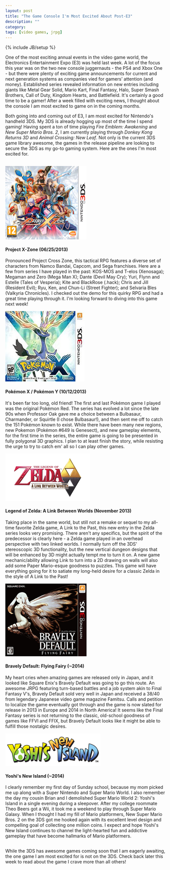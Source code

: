 ```yaml
---
layout: post
title: "The Game Console I'm Most Excited About Post-E3"
description: ""
category: 
tags: [video games, jrpg]
---
```

{% include JB/setup %}

One of the most exciting annual events in the video game world, the Electronics Entertainment Expo (E3) was held last week. A lot of the focus this year was on the two new console juggernauts - the PS4 and Xbox One - but there were plenty of exciting game announcements for current and next generation systems as companies vied for gamers’ attention (and money). Established series revealed information on new entries including giants like Metal Gear Solid, Mario Kart, Final Fantasy, Halo, Super Smash Brothers, Call of Duty, Kingdom Hearts, and Battlefield. It's certainly a good time to be a gamer! After a week filled with exciting news, I thought about the console I am most excited to game on in the coming months.

<!--break-->

<p style="margin-bottom: 30px;">Both going into and coming out of E3, I am most excited for Nintendo's handheld 3DS. My 3DS is already hogging up most of the time I spend gaming! Having spent a ton of time playing <em>Fire Emblem: Awakening</em> and <em>New Super Mario Bros. 2</em>, I am currently playing through <em>Donkey Kong Returns 3D</em> and <em>Animal Crossing: New Leaf</em>. Not only is the current 3DS game library awesome, the games in the release pipeline are looking to secure the 3DS as my go-to gaming system. Here are the ones I'm most excited for.</p>

<div class="alternating-image" id="ProjectXZone">	
  	<img src="/assets/images/posts/2013-06-16/ProjectXZone.jpg" alt="Project X-Zone boxart"/> 
  	<h4>Project X-Zone (06/25/2013)</h4>
  	<p>Pronounced Project Cross Zone, this tactical RPG features a diverse set of characters from Namco Bandai, Capcom, and Sega franchises. Here are a few from series I have played in the past: KOS-MOS and T-elos (Xenosaga); Megaman and Zero (Mega Man X); Dante (Devil May Cry); Yuri, Flynn and Estelle (Tales of Vesperia); Kite and BlackRose (.hack); Chris and Jill (Resident Evil); Ryu, Ken, and Chun-Li (Street Fighter); and Selvaria Bles (Valkyria Chronicles). I checked out the demo for this quirky RPG and had a great time playing through it. I'm looking forward to diving into this game next week!</p>
</div>

<div class="alternating-image" id="pokemonX">	
  	<img src="/assets/images/posts/2013-06-16/PokemonXBoxart.jpg" alt="Pokemon X boxart"/> 
  	<h4>Pokémon X / Pokémon Y (10/12/2013)</h4>
  	<p>It's been far too long, old friend! The first and last Pokémon game I played was the original Pokémon Red. The series has evolved a lot since the late 90s when Professor Oak gave me a choice between a Bulbasaur, Charmander, or Squirtle (I chose Bulbasaur!), and then sent me off to catch the 151 Pokémon known to exist. While there have been many new regions, new Pokemon (Pokémon #649 is Genesect), and new gameplay elements, for the first time in the series, the entire game is going to be presented in fully polygonal 3D graphics. I plan to at least finish the story, while resisting the urge to try to catch em' all so I can play other games.</p>
</div>

<div class="alternating-image" id="zelda">	
  	<img src="/assets/images/posts/2013-06-16/Zelda_KNT2_logo.png" alt="A Link Between Worlds"/> 
  	<h4>Legend of Zelda: A Link Between Worlds (November 2013)</h4>
  	<p>Taking place in the same world, but still not a remake or sequel to my all-time favorite Zelda game, A Link to the Past, this new entry in the Zelda series looks very promising. There aren't any specifics, but the spirit of the predecessor is clearly here - a Zelda game played in an overhead perspective with two linked worlds. I normally turn off the 3DS' stereoscopic 3D functionality, but the new vertical dungeon designs that will be enhanced by 3D might actually tempt me to turn it on. A new game mechanic/ability allowing Link to turn into a 2D drawing on walls will also add some Paper Mario-esque goodness to puzzles. This game will have everything going for it to satiate my long-held desire for a classic Zelda in the style of A Link to the Past!</p>
</div>

<div class="alternating-image" id="bravely">	
  	<img src="/assets/images/posts/2013-06-16/BDFF_Logo.jpg" alt="Bravely Default: Flying Fairy boxart"/> 
  	<h4>Bravely Default: Flying Fairy (~2014)</h4>
  	<p>My heart cries when amazing games are released only in Japan, and it looked like Square Enix's Bravely Default was going to go this route. An awesome JRPG featuring turn-based battles and a job system akin to Final Fantasy V's, Bravely Default sold very well in Japan and received a 38/40 from legendary Japanese video game magazine Famitsu. Calls and petition to localize the game eventually got through and the game is now slated for release in 2013 in Europe and 2014 in North America! It seems like the Final Fantasy series is not returning to the classic, old-school goodness of games like FFVI and FFIX, but Bravely Default looks like it might be able to fulfill those nostalgic desires.</p>
</div>

<div class="alternating-image" style="margin-bottom: 30px;" id="yoshi">	
  	<img style="border: 0px" src="/assets/images/posts/2013-06-16/yoshi_new_island.png" alt="Yoshi's New Island"/> 
  	<h4>Yoshi's New Island (~2014)</h4>
  	<p>I clearly remember my first day of Sunday school, because my mom picked me up along with a Super Nintendo and Super Mario World. I also remember the day my cousin Brian and I demolished Super Mario World 2: Yoshi's Island in a single evening during a sleepover. After my college roommate Theo Beers got a Wii, it took me a weekend to play through Super Mario Galaxy. When I thought I had my fill of Mario platformers, New Super Mario Bros. 2 on the 3DS got me hooked again with its excellent level design and compelling goal of collecting one million coins. I expect and hope Yoshi's New Island continues to channel the light-hearted fun and addictive gameplay that have become hallmarks of Mario platformers.</p>
</div>

While the 3DS has awesome games coming soon that I am eagerly awaiting, the one game I am most excited for is not on the 3DS. Check back later this week to read about the game I crave more than all others!
